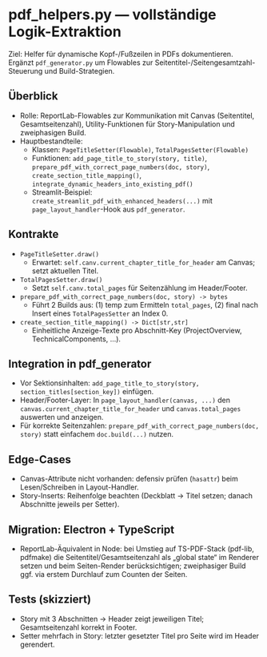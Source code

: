 # pdf_helpers.py — vollständige Logik-Extraktion

Ziel: Helfer für dynamische Kopf-/Fußzeilen in PDFs dokumentieren. Ergänzt `pdf_generator.py` um Flowables zur Seitentitel-/Seitengesamtzahl-Steuerung und Build-Strategien.

## Überblick

- Rolle: ReportLab-Flowables zur Kommunikation mit Canvas (Seitentitel, Gesamtseitenzahl), Utility-Funktionen für Story-Manipulation und zweiphasigen Build.
- Hauptbestandteile:
  - Klassen: `PageTitleSetter(Flowable)`, `TotalPagesSetter(Flowable)`
  - Funktionen: `add_page_title_to_story(story, title)`, `prepare_pdf_with_correct_page_numbers(doc, story)`, `create_section_title_mapping()`, `integrate_dynamic_headers_into_existing_pdf()`
  - Streamlit-Beispiel: `create_streamlit_pdf_with_enhanced_headers(...)` mit `page_layout_handler`-Hook aus `pdf_generator`.

## Kontrakte

- `PageTitleSetter.draw()`
  - Erwartet: `self.canv.current_chapter_title_for_header` am Canvas; setzt aktuellen Titel.
- `TotalPagesSetter.draw()`
  - Setzt `self.canv.total_pages` für Seitenzählung im Header/Footer.
- `prepare_pdf_with_correct_page_numbers(doc, story) -> bytes`
  - Führt 2 Builds aus: (1) temp zum Ermitteln `total_pages`, (2) final nach Insert eines `TotalPagesSetter` an Index 0.
- `create_section_title_mapping() -> Dict[str,str]`
  - Einheitliche Anzeige-Texte pro Abschnitt-Key (ProjectOverview, TechnicalComponents, ...).

## Integration in pdf_generator

- Vor Sektionsinhalten: `add_page_title_to_story(story, section_titles[section_key])` einfügen.
- Header/Footer-Layer: In `page_layout_handler(canvas, ...)` den `canvas.current_chapter_title_for_header` und `canvas.total_pages` auswerten und anzeigen.
- Für korrekte Seitenzahlen: `prepare_pdf_with_correct_page_numbers(doc, story)` statt einfachem `doc.build(...)` nutzen.

## Edge-Cases

- Canvas-Attribute nicht vorhanden: defensiv prüfen (`hasattr`) beim Lesen/Schreiben in Layout-Handler.
- Story-Inserts: Reihenfolge beachten (Deckblatt → Titel setzen; danach Abschnitte jeweils per Setter).

## Migration: Electron + TypeScript

- ReportLab-Äquivalent in Node: bei Umstieg auf TS-PDF-Stack (pdf-lib, pdfmake) die Seitentitel/Gesamtseitenzahl als „global state“ im Renderer setzen und beim Seiten-Render berücksichtigen; zweiphasiger Build ggf. via erstem Durchlauf zum Counten der Seiten.

## Tests (skizziert)

- Story mit 3 Abschnitten → Header zeigt jeweiligen Titel; Gesamtseitenzahl korrekt in Footer.
- Setter mehrfach in Story: letzter gesetzter Titel pro Seite wird im Header gerendert.
